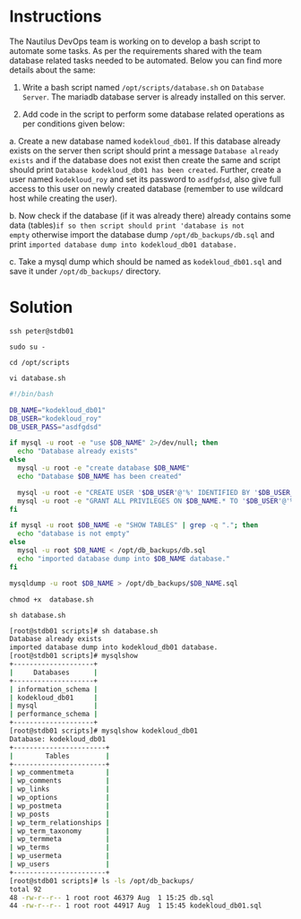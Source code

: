 # Instructions

The Nautilus DevOps team is working on to develop a bash script to automate some tasks. As per the requirements shared with the team database related tasks needed to be automated. Below you can find more details about the same:

1. Write a bash script named `/opt/scripts/database.sh` on `Database Server`. The mariadb database server is already installed on this server.

2. Add code in the script to perform some database related operations as per conditions given below:

a. Create a new database named `kodekloud_db01`. If this database already exists on the server then script should print a message `Database already exists` and if the database does not exist then create the same and script should print `Database kodekloud_db01 has been created`. Further, create a user named `kodekloud_roy` and set its password to `asdfgdsd`, also give full access to this user on newly created database (remember to use wildcard host while creating the user).

b. Now check if the database (if it was already there) already contains some data (tables)`if so then script should print 'database is not empty` otherwise import the database dump `/opt/db_backups/db.sql` and print `imported database dump into kodekloud_db01 database.`

c. Take a mysql dump which should be named as `kodekloud_db01.sql` and save it under `/opt/db_backups/` directory.

# Solution

`ssh peter@stdb01`

`sudo su -`

`cd /opt/scripts`

`vi database.sh`

```bash
#!/bin/bash

DB_NAME="kodekloud_db01"
DB_USER="kodekloud_roy"
DB_USER_PASS="asdfgdsd"

if mysql -u root -e "use $DB_NAME" 2>/dev/null; then
  echo "Database already exists"
else
  mysql -u root -e "create database $DB_NAME"
  echo "Database $DB_NAME has been created"

  mysql -u root -e "CREATE USER '$DB_USER'@'%' IDENTIFIED BY '$DB_USER_PASS';"
  mysql -u root -e "GRANT ALL PRIVILEGES ON $DB_NAME.* TO '$DB_USER'@'%';"
fi

if mysql -u root $DB_NAME -e "SHOW TABLES" | grep -q "."; then
  echo "database is not empty"
else
  mysql -u root $DB_NAME < /opt/db_backups/db.sql
  echo "imported database dump into $DB_NAME database."
fi

mysqldump -u root $DB_NAME > /opt/db_backups/$DB_NAME.sql
```

`chmod +x  database.sh`

`sh database.sh`

```bash
[root@stdb01 scripts]# sh database.sh 
Database already exists
imported database dump into kodekloud_db01 database.
[root@stdb01 scripts]# mysqlshow
+--------------------+
|     Databases      |
+--------------------+
| information_schema |
| kodekloud_db01     |
| mysql              |
| performance_schema |
+--------------------+
[root@stdb01 scripts]# mysqlshow kodekloud_db01 
Database: kodekloud_db01
+-----------------------+
|        Tables         |
+-----------------------+
| wp_commentmeta        |
| wp_comments           |
| wp_links              |
| wp_options            |
| wp_postmeta           |
| wp_posts              |
| wp_term_relationships |
| wp_term_taxonomy      |
| wp_termmeta           |
| wp_terms              |
| wp_usermeta           |
| wp_users              |
+-----------------------+
[root@stdb01 scripts]# ls -ls /opt/db_backups/
total 92
48 -rw-r--r-- 1 root root 46379 Aug  1 15:25 db.sql
44 -rw-r--r-- 1 root root 44917 Aug  1 15:45 kodekloud_db01.sql
```
